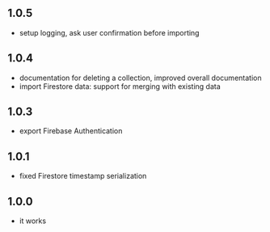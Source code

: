 ## 1.0.5

* setup logging, ask user confirmation before importing

## 1.0.4

* documentation for deleting a collection, improved overall documentation
* import Firestore data: support for merging with existing data

## 1.0.3

* export Firebase Authentication

## 1.0.1

* fixed Firestore timestamp serialization

## 1.0.0

* it works